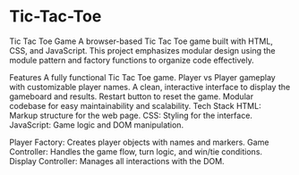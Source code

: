 # Tic-Tac-Toe
Tic Tac Toe Game
A browser-based Tic Tac Toe game built with HTML, CSS, and JavaScript. This project emphasizes modular design using the module pattern and factory functions to organize code effectively.

Features
A fully functional Tic Tac Toe game.
Player vs Player gameplay with customizable player names.
A clean, interactive interface to display the gameboard and results.
Restart button to reset the game.
Modular codebase for easy maintainability and scalability.
Tech Stack
HTML: Markup structure for the web page.
CSS: Styling for the interface.
JavaScript: Game logic and DOM manipulation.

Player Factory:
Creates player objects with names and markers.
Game Controller:
Handles the game flow, turn logic, and win/tie conditions.
Display Controller:
Manages all interactions with the DOM.

